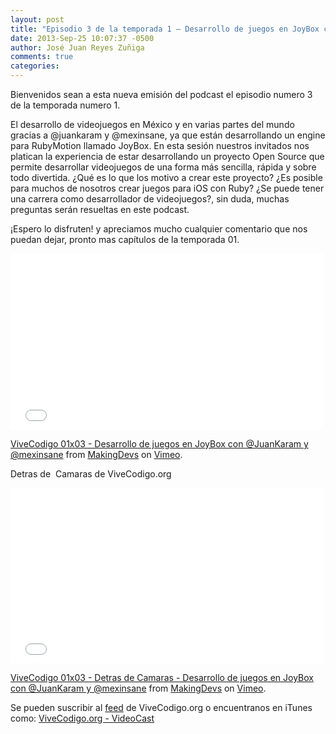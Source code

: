 ```yaml
---
layout: post
title: "Episodio 3 de la temporada 1 – Desarrollo de juegos en JoyBox con @JuanKaram y @mexinsane"
date: 2013-Sep-25 10:07:37 -0500
author: José Juan Reyes Zuñiga
comments: true
categories: 
---
```


<p>Bienvenidos sean a esta nueva emisión del podcast el episodio numero 3 de la temporada numero 1.</p>
<p>El desarrollo de videojuegos en México y en varias partes del mundo gracias a @juankaram y @mexinsane, ya que están desarrollando un engine para RubyMotion llamado JoyBox. En esta sesión nuestros invitados nos platican la experiencia de estar desarrollando un proyecto Open Source que permite desarrollar videojuegos de una forma más sencilla, rápida y sobre todo divertida. ¿Qué es lo que los motivo a crear este proyecto? ¿Es posible para muchos de nosotros crear juegos para iOS con Ruby? ¿Se puede tener una carrera como desarrollador de videojuegos?, sin duda, muchas preguntas serán resueltas en este podcast.</p>
<p>¡Espero lo disfruten! y apreciamos mucho cualquier comentario que nos puedan dejar, pronto mas capítulos de la temporada 01.</p>
<p><iframe src="//player.vimeo.com/video/75350418" height="282" width="500" allowfullscreen="" frameborder="0"></iframe></p>
<!-- more -->
<p><a href="http://vimeo.com/75350418">ViveCodigo 01x03 - Desarrollo de juegos en JoyBox con @JuanKaram y @mexinsane</a> from <a href="http://vimeo.com/makingdevs">MakingDevs</a> on <a href="https://vimeo.com">Vimeo</a>.</p>
<p>Detras de  Camaras de ViveCodigo.org</p>
<p><iframe src="//player.vimeo.com/video/75350419" height="281" width="500" allowfullscreen="" frameborder="0"></iframe></p>
<p><a href="http://vimeo.com/75350419">ViveCodigo 01x03 - Detras de Camaras - Desarrollo de juegos en JoyBox con @JuanKaram y @mexinsane</a> from <a href="http://vimeo.com/makingdevs">MakingDevs</a> on <a href="https://vimeo.com">Vimeo</a>.</p>
<p>Se pueden suscribir al <a href="http://vivecodigo.org/feed.xml">feed</a> de ViveCodigo.org o encuentranos en iTunes como: <a href="https://itunes.apple.com/ca/podcast/vivecodigo.org-videocast/id685052596">ViveCodigo.org - VideoCast</a></p>
